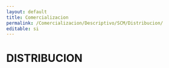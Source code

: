 ```yaml
---
layout: default
title: Comercializacion
permalink: /Comercializacion/Descriptivo/SCM/Distribucion/
editable: si
---
```


# DISTRIBUCION

